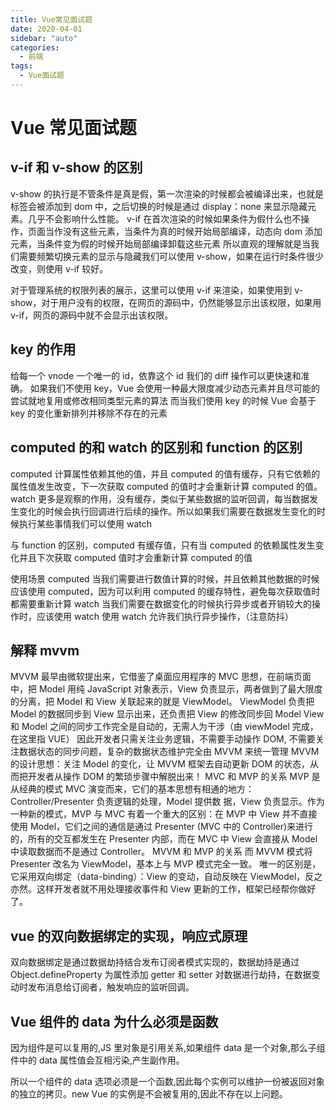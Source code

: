 ```yaml
---
title: Vue常见面试题
date: 2020-04-01
sidebar: "auto"
categories:
  - 前端
tags:
  - Vue面试题
---
```


# Vue 常见面试题

## v-if 和 v-show 的区别

v-show 的执行是不管条件是真是假，第一次渲染的时候都会被编译出来，也就是标签会被添加到 dom 中，之后切换的时候是通过 display：none 来显示隐藏元素。几乎不会影响什么性能。
v-if 在首次渲染的时候如果条件为假什么也不操作，页面当作没有这些元素，当条件为真的时候开始局部编译，动态向 dom 添加元素，当条件变为假的时候开始局部编译卸载这些元素
所以直观的理解就是当我们需要频繁切换元素的显示与隐藏我们可以使用 v-show，如果在运行时条件很少改变，则使用 v-if 较好。

对于管理系统的权限列表的展示，这里可以使用 v-if 来渲染，如果使用到 v-show，对于用户没有的权限，在网页的源码中，仍然能够显示出该权限，如果用 v-if，网页的源码中就不会显示出该权限。

## key 的作用

给每一个 vnode 一个唯一的 id，依靠这个 id 我们的 diff 操作可以更快速和准确。
如果我们不使用 key，Vue 会使用一种最大限度减少动态元素并且尽可能的尝试就地复用或修改相同类型元素的算法
而当我们使用 key 的时候 Vue 会基于 key 的变化重新排列并移除不存在的元素

## computed 的和 watch 的区别和 function 的区别

computed 计算属性依赖其他的值，并且 computed 的值有缓存，只有它依赖的属性值发生改变，下一次获取 computed 的值时才会重新计算 computed 的值。
watch 更多是观察的作用，没有缓存，类似于某些数据的监听回调，每当数据发生变化的时候会执行回调进行后续的操作。所以如果我们需要在数据发生变化的时候执行某些事情我们可以使用 watch

与 function 的区别，computed 有缓存值，只有当 computed 的依赖属性发生变化并且下次获取 computed 值时才会重新计算 computed 的值

使用场景
computed 当我们需要进行数值计算的时候，并且依赖其他数据的时候应该使用 computed，因为可以利用 computed 的缓存特性，避免每次获取值时都需要重新计算
watch 当我们需要在数据变化的时候执行异步或者开销较大的操作时，应该使用 watch 使用 watch 允许我们执行异步操作，（注意防抖）

## 解释 mvvm

MVVM 最早由微软提出来，它借鉴了桌面应用程序的 MVC 思想，在前端页面中，把 Model 用纯 JavaScript 对象表示，View 负责显示，两者做到了最大限度的分离，把 Model 和 View 关联起来的就是 ViewModel。
ViewModel 负责把 Model 的数据同步到 View 显示出来，还负责把 View 的修改同步回 Model
View 和 Model 之间的同步工作完全是自动的，无需人为干涉（由 viewModel 完成，在这里指 VUE）
因此开发者只需关注业务逻辑，不需要手动操作 DOM, 不需要关注数据状态的同步问题，复杂的数据状态维护完全由 MVVM 来统一管理
MVVM 的设计思想：关注 Model 的变化，让 MVVM 框架去自动更新 DOM 的状态，从而把开发者从操作 DOM 的繁琐步骤中解脱出来！
MVC 和 MVP 的关系
MVP 是从经典的模式 MVC 演变而来，它们的基本思想有相通的地方：Controller/Presenter 负责逻辑的处理，Model 提供数 据，View 负责显示。作为一种新的模式，MVP 与 MVC 有着一个重大的区别：在 MVP 中 View 并不直接使用 Model，它们之间的通信是通过 Presenter (MVC 中的 Controller)来进行的，所有的交互都发生在 Presenter 内部，而在 MVC 中 View 会直接从 Model 中读取数据而不是通过 Controller。
MVVM 和 MVP 的关系
而 MVVM 模式将 Presenter 改名为 ViewModel，基本上与 MVP 模式完全一致。 唯一的区别是，它采用双向绑定（data-binding）：View 的变动，自动反映在 ViewModel，反之亦然。这样开发者就不用处理接收事件和 View 更新的工作，框架已经帮你做好了。

## vue 的双向数据绑定的实现，响应式原理

双向数据绑定是通过数据劫持结合发布订阅者模式实现的，数据劫持是通过 Object.defineProperty 为属性添加 getter 和 setter 对数据进行劫持，在数据变动时发布消息给订阅者，触发响应的监听回调。

## Vue 组件的 data 为什么必须是函数

因为组件是可以复用的,JS 里对象是引用关系,如果组件 data 是一个对象,那么子组件中的 data 属性值会互相污染,产生副作用。

所以一个组件的 data 选项必须是一个函数,因此每个实例可以维护一份被返回对象的独立的拷贝。new Vue 的实例是不会被复用的,因此不存在以上问题。
